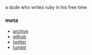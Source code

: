 a dude who writes ruby in his free time

### meta

- [archive](/archive)
- [github](http://github.com/andrew12)
- [twitter](http://twitter.com/andrew12_)
- [tumblr](http://andrew12.tumblr.com)
